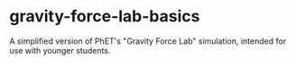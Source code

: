# gravity-force-lab-basics
A simplified version of PhET's "Gravity Force Lab" simulation, intended for use with younger students.
